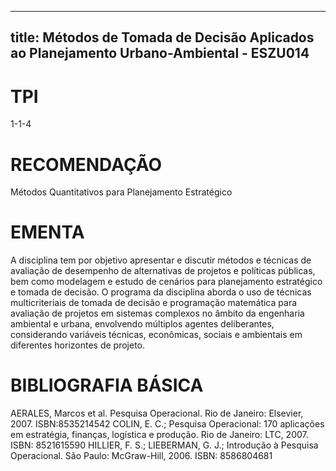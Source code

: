 
---
title: Métodos de Tomada de Decisão Aplicados ao Planejamento Urbano-Ambiental - ESZU014 
---

# TPI

1-1-4

# RECOMENDAÇÃO

Métodos Quantitativos para Planejamento Estratégico

# EMENTA

A disciplina tem por objetivo apresentar e discutir métodos e técnicas de avaliação de desempenho de alternativas de projetos e políticas públicas, bem como modelagem e estudo de cenários para planejamento estratégico e tomada de decisão. O programa da disciplina aborda o uso de técnicas multicriteriais de tomada de decisão e programação matemática para avaliação de projetos em sistemas complexos no âmbito da engenharia ambiental e urbana, envolvendo múltiplos agentes deliberantes, considerando variáveis técnicas, econômicas, sociais e ambientais em diferentes horizontes de projeto.

# BIBLIOGRAFIA BÁSICA

AERALES, Marcos et al. Pesquisa Operacional. Rio de Janeiro: Elsevier, 2007. ISBN:8535214542 
COLIN, E. C.; Pesquisa Operacional: 170 aplicações em estratégia, finanças, logística e produção. Rio de Janeiro: LTC, 2007. ISBN: 8521615590
HILLIER, F. S.; LIEBERMAN, G. J.; Introdução à Pesquisa Operacional. São Paulo: McGraw-Hill, 2006. ISBN: 8586804681
        